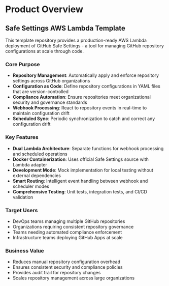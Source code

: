 # Product Overview

## Safe Settings AWS Lambda Template

This template repository provides a production-ready AWS Lambda deployment of GitHub Safe Settings - a tool for managing GitHub repository configurations at scale through code.

### Core Purpose
- **Repository Management**: Automatically apply and enforce repository settings across GitHub organizations
- **Configuration as Code**: Define repository configurations in YAML files that are version-controlled
- **Compliance Automation**: Ensure repositories meet organizational security and governance standards
- **Webhook Processing**: React to repository events in real-time to maintain configuration drift
- **Scheduled Sync**: Periodic synchronization to catch and correct any configuration drift

### Key Features
- **Dual Lambda Architecture**: Separate functions for webhook processing and scheduled operations
- **Docker Containerization**: Uses official Safe Settings source with Lambda adapter
- **Development Mode**: Mock implementation for local testing without external dependencies
- **Smart Routing**: Intelligent event handling between webhook and scheduler modes
- **Comprehensive Testing**: Unit tests, integration tests, and CI/CD validation

### Target Users
- DevOps teams managing multiple GitHub repositories
- Organizations requiring consistent repository governance
- Teams needing automated compliance enforcement
- Infrastructure teams deploying GitHub Apps at scale

### Business Value
- Reduces manual repository configuration overhead
- Ensures consistent security and compliance policies
- Provides audit trail for repository changes
- Scales repository management across large organizations